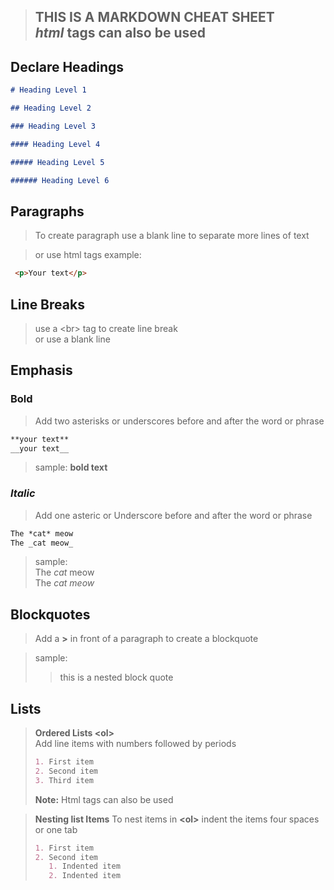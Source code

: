 <!-- HEADINGS -->

>## **THIS IS A MARKDOWN CHEAT  SHEET** <br> _html_ tags can also be used

## Declare Headings
```markdown
# Heading Level 1

## Heading Level 2

### Heading Level 3

#### Heading Level 4

##### Heading Level 5

###### Heading Level 6
```

<h2>Paragraphs</h2>

>To create paragraph use a blank line to separate more lines of text

>or use html tags example:
```html
 <p>Your text</p>
```

## Line Breaks
> use a \<br> tag to create line break <br>or use a blank line 

## Emphasis

### **Bold**

>Add two asterisks or underscores before and after the word or phrase
```markdown
**your text**
__your text__
```
>sample: **bold text**

### **_Italic_**
> Add one asteric or Underscore before and after the word or phrase

```markdown
The *cat* meow
The _cat meow_ 
```
> sample: <br>
The *cat* meow <br>
The _cat meow_

## Blockquotes

> Add a **\>** in front of a paragraph to create a blockquote

>sample: <br>
>>this is a nested block  quote

## Lists
> **Ordered Lists \<ol>**<br>
>Add line items with numbers followed by periods
>```markdown
>1. First item
>2. Second item
>3. Third item
>```
>**Note:** Html tags can also be used

>**Nesting list Items**
>To nest items in **\<ol>** indent the items four spaces or one tab
>```markdown
>1. First item
>2. Second item
>    1. Indented item
>    2. Indented item










